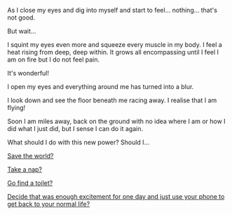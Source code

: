 As I close my eyes and dig into myself and start to feel... nothing... that's
not good. 

But wait...

I squint my eyes even more and squeeze every muscle in my body. I feel a heat 
rising from deep, deep within. It grows all encompassing until I feel I am on fire
but I do not feel pain. 

It's wonderful!

I open my eyes and everything around me has turned into a blur. 

I look down and see the floor beneath me racing away. I realise that I am flying!

Soon I am miles away, back on the ground with no idea where I am or how I did what
I just did, but I sense I can do it again. 

What should I do with this new power? Should I...

[Save the world?](../super-powers/practice-flying.md)

[Take a nap?](../take-nap/cucumber-induced-nap.md)

[Go find a toilet?](../eating-walls/find-a-toilet/find-a-toilet.md)

[Decide that was enough excitement for one day and just use your phone to get back to your normal life?](../check-your-phone/check-your-phone.md)

